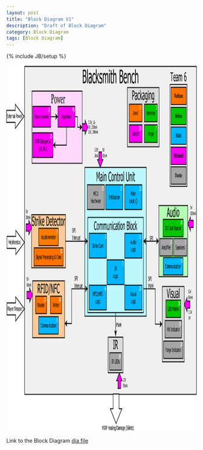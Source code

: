```yaml
---
layout: post
title: "Block Diagram V1"
description: "Draft of Block Diagram"
category: Block Diagram
tags: [Block Diagram]
---
```

{% include JB/setup %}

<img src="\assets\BlockDiagram\BlockDiagramV1.1.png" width="1280" height="969">

Link to the Block Diagram [dia file](\assets\BlockDiagram\BlockDiagramV1.dia)
